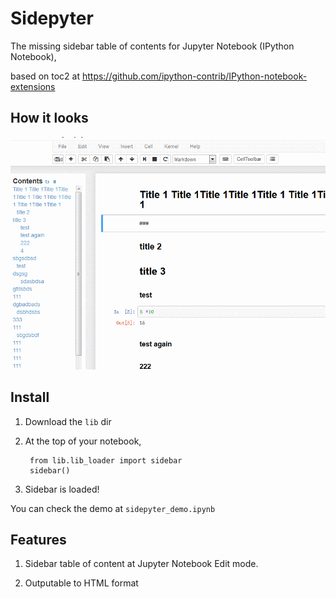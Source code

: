 # Sidepyter

The missing sidebar table of contents for Jupyter Notebook (IPython Notebook),

based on toc2 at https://github.com/ipython-contrib/IPython-notebook-extensions

## How it looks

![toc](./doc/preview.gif)

## Install

1. Download the `lib` dir

2. At the top of your notebook,

        from lib.lib_loader import sidebar
        sidebar()

3. Sidebar is loaded!

You can check the demo at `sidepyter_demo.ipynb`

## Features

1. Sidebar table of content at Jupyter Notebook Edit mode.

2. Outputable to HTML format
